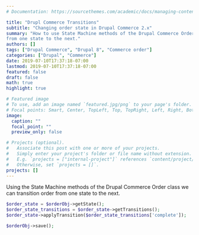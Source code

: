 ```yaml
---
# Documentation: https://sourcethemes.com/academic/docs/managing-content/

title: "Drupl Commerce Transitions"
subtitle: "Changing order state in Drupal Commerce 2.x"
summary: "How to use State Machine methods of the Drupal Commerce Order class to transition order
from one state to the next."
authors: []
tags: ["Drupal Commerce", "Drupal 8", "Commerce order"]
categories: ["Drupal", "Commerce"]
date: 2019-07-10T17:37:18-07:00
lastmod: 2019-07-10T17:37:18-07:00
featured: false
draft: false
math: true
highlight: true

# Featured image
# To use, add an image named `featured.jpg/png` to your page's folder.
# Focal points: Smart, Center, TopLeft, Top, TopRight, Left, Right, BottomLeft, Bottom, BottomRight.
image:
  caption: ""
  focal_point: ""
  preview_only: false

# Projects (optional).
#   Associate this post with one or more of your projects.
#   Simply enter your project's folder or file name without extension.
#   E.g. `projects = ["internal-project"]` references `content/project/deep-learning/index.md`.
#   Otherwise, set `projects = []`.
projects: []
---
```

Using the State Machine methods of the Drupal Commerce Order class we can transition order
from one state to the next.

```php
$order_state = $orderObj->getState();
$order_state_transitions = $order_state->getTransitions();
$order_state->applyTransition($order_state_transitions['complete']);

$orderObj->save();
```